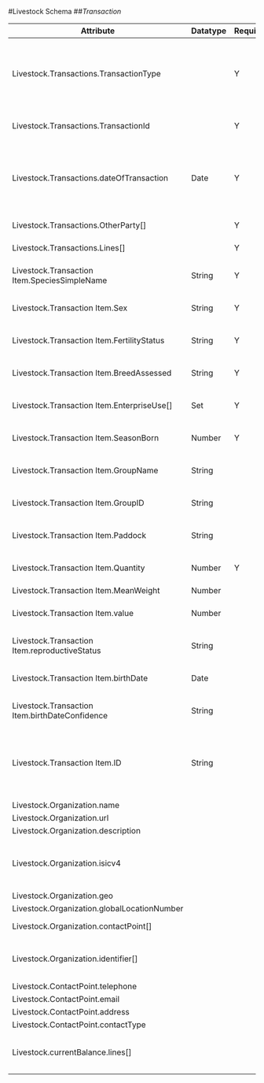 #Livestock Schema
##*Transaction*

|Attribute|Datatype|Required|Reference|Note|
|---------|--------|--------|---------|----|
Livestock.Transactions.TransactionType||Y|Stock Reconciliation B4|Review these - FarmIQ is using different items such as AnimalInternalMove (move between paddocks)
Livestock.Transactions.TransactionId||Y|Stock Reconciliation A|Internal to source system
Livestock.Transactions.dateOfTransaction|Date|Y|Stock Reconciliation|Note that FarmIQ are using ISO 8601 basic format; they should probably use the separator format (not a big deal).
Livestock.Transactions.OtherParty[]||Y||Array of Organizations
Livestock.Transactions.Lines[]||Y||Array of Transaction Item
Livestock.Transaction Item.SpeciesSimpleName|String|Y|Stock Reconciliation B1|Confirm set of valid values from standard
Livestock.Transaction Item.Sex|String|Y|Stock Reconciliation A|Confirm set of valid values from standard
Livestock.Transaction Item.FertilityStatus|String|Y|Stock Reconciliation B3|Confirm set of valid values from standard
Livestock.Transaction Item.BreedAssessed|String|Y|Stock Reconciliation A|Need a master lookup list on Standards web site
Livestock.Transaction Item.EnterpriseUse[]|Set|Y|Stock Reconciliation A|"Set: current values are: [Capital| Trading| Genetics| Dairy] - stock tends to be capital or trading or genetics and may also be dairy (or not) - could add Meat| Fibre
Livestock.Transaction Item.SeasonBorn|Number|Y|Stock Reconciliation A|
Livestock.Transaction Item.GroupName|String||Animals A4|Internal Name for group in source system
Livestock.Transaction Item.GroupID|String|||Internal ID for group in source system
Livestock.Transaction Item.Paddock|String|||"Only really needed to support AnimalInternalMove| which is not really a stock transaction
Livestock.Transaction Item.Quantity|Number|Y|Stock Reconciliation A|
Livestock.Transaction Item.MeanWeight|Number||Animals B1|
Livestock.Transaction Item.value|Number||Stock Reconciliation A|
Livestock.Transaction Item.reproductiveStatus|String||Stock Reconciliation B2|Add this
Livestock.Transaction Item.birthDate|Date||Stock Reconciliation A|Add this
Livestock.Transaction Item.birthDateConfidence|String||Stock Reconciliation A|Add this
Livestock.Transaction Item.ID|String||Animal 3.1|Array of animal ID's Note inidivdual animal data could be delivered as a separate schema to allow for different licence terms.
Livestock.Organization.name|||schema.org|
Livestock.Organization.url|||schema.org|
Livestock.Organization.description|||schema.org|
Livestock.Organization.isicv4|||schema.org|"International Standard Industrial Classification: 0141 = cattle farming| 0144 = sheep farming| 0150 = mixed farming| 1010 = meat processing| 4610 = livestock auction/trader
Livestock.Organization.geo|||schema.org|
Livestock.Organization.globalLocationNumber|||schema.org|Equates to NZBN
Livestock.Organization.contactPoint[]|||schema.org|Array of contact points
Livestock.Organization.identifier[]|||Animals 3|Array of URN Herd/Flock/NAIT codes for the organisation
Livestock.ContactPoint.telephone|||schema.org|
Livestock.ContactPoint.email|||schema.org|
Livestock.ContactPoint.address|||schema.org|
Livestock.ContactPoint.contactType|||schema.org|
Livestock.currentBalance.lines[]||||Array of Transaction Items Means AFTER this transaction data
